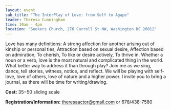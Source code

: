 ```yaml
---
layout: event
sub_title: "The InterPlay of Love: from Self to Agape"
leader: Theresa Cunningham
time: 10am - 4pm
location: "Seekers Church, 276 Carroll St NW, Washington DC 20012"
---
```


Love has many definitions: A strong affection for another arising out of kinship
or personal ties, Attraction based on sexual desire, Affection based on
admiration, To cherish, To like or desire actively, To thrive in. Whether a noun
or a verb, love is the most natural and complicated thing in the world. What
better way to address it than through play? Join me as we sing, dance, tell
stories, witness, notice, and reflect. We will be playing with self-love, love
of others, love of nature and a higher power. I invite you to bring a journal,
as there will be time for writing/drawing.

**Cost:** $35-$50 sliding scale

**Registration/Information:** <theresaactor@gmail.com> or 678/438-7580
